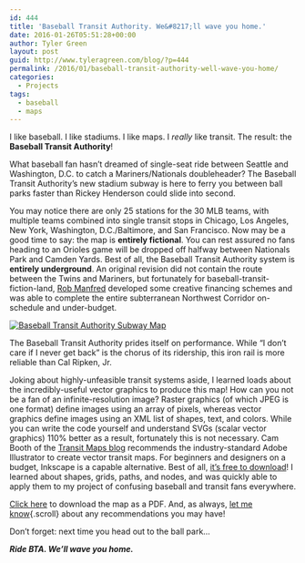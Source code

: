 ```yaml
---
id: 444
title: 'Baseball Transit Authority. We&#8217;ll wave you home.'
date: 2016-01-26T05:51:28+00:00
author: Tyler Green
layout: post
guid: http://www.tyleragreen.com/blog/?p=444
permalink: /2016/01/baseball-transit-authority-well-wave-you-home/
categories:
  - Projects
tags:
  - baseball
  - maps
---
```

I like baseball. I like stadiums. I like maps. I _really_ like transit. The result: the **Baseball Transit Authority**!

What baseball fan hasn&#8217;t dreamed of single-seat ride between Seattle and Washington, D.C. to catch a Mariners/Nationals doubleheader? The Baseball Transit Authority&#8217;s new stadium subway is here to ferry you between ball parks faster than Rickey Henderson could slide into second.

You may notice there are only 25 stations for the 30 MLB teams, with multiple teams combined into single transit stops in Chicago, Los Angeles, New York, Washington, D.C./Baltimore, and San Francisco. Now may be a good time to say: the map is **entirely fictional**. You can rest assured no fans heading to an Orioles game will be dropped off halfway between Nationals Park and Camden Yards. Best of all, the Baseball Transit Authority system is **entirely underground**. An original revision did not contain the route between the Twins and Mariners, but fortunately for baseball-transit-fiction-land, <a href="http://mlb.mlb.com/mlb/history/mlb_history_people.jsp?story=com_bio_10" target="_blank">Rob Manfred</a> developed some creative financing schemes and was able to complete the entire subterranean Northwest Corridor on-schedule and under-budget.

<a href="http://i2.wp.com/www.tyleragreen.com/blog_files/2016-01-bta/bta_map_large.png" target="_blank"><img src="http://i0.wp.com/www.tyleragreen.com/blog_files/2016-01-bta/bta_map.png?w=676" alt="Baseball Transit Authority Subway Map" data-recalc-dims="1" /></a>

The Baseball Transit Authority prides itself on performance. While &#8220;I don&#8217;t care if I never get back&#8221; is the chorus of its ridership, this iron rail is more reliable than Cal Ripken, Jr.

Joking about highly-unfeasible transit systems aside, I learned loads about the incredibly-useful vector graphics to produce this map! How can you not be a fan of an infinite-resolution image? Raster graphics (of which JPEG is one format) define images using an array of pixels, whereas vector graphics define images using an XML list of shapes, text, and colors. While you can write the code yourself and understand SVGs (scalar vector graphics) 110% better as a result, fortunately this is not necessary. Cam Booth of the <a href="http://transitmaps.tumblr.com/" target="_blank">Transit Maps blog</a> recommends the industry-standard Adobe Illustrator to create vector transit maps. For beginners and designers on a budget, Inkscape is a capable alternative. Best of all, <a href="https://inkscape.org/en/download/" target="_blank">it&#8217;s free to download</a>! I learned about shapes, grids, paths, and nodes, and was quickly able to apply them to my project of confusing baseball and transit fans everywhere.

[Click here](http://tyleragreen.com/blog_files/2016-01-bta/bta_map.pdf) to download the map as a PDF. And, as always, [let me know](http://tyleragreen.com/contact){.scroll} about any recommendations you may have!

Don&#8217;t forget: next time you head out to the ball park&#8230;

**_Ride BTA. We&#8217;ll wave you home._**